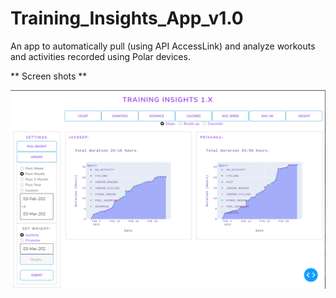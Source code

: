# Training_Insights_App_v1.0
 An app to automatically pull (using API AccessLink) and analyze workouts and activities recorded using Polar devices.
 
 ** Screen shots ** 
 
 
 ![image_1](https://github.com/jaydeepsb/Training_Insights_App_v1.0/blob/main/screen_shots/image_1.png)

